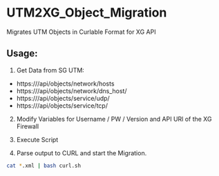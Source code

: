 # UTM2XG_Object_Migration
Migrates UTM Objects in Curlable Format for XG API 


## Usage: 

1. Get Data from SG UTM: 
  * https://<UTM>/api/objects/network/hosts
  * https://<UTM>/api/objects/network/dns_host/
  * https://<UTM>/api/objects/service/udp/
  * https://<UTM>/api/objects/service/tcp/  

2. Modify Variables for Username / PW / Version and API URl of the XG Firewall 

3. Execute Script

4. Parse output to CURL and start the Migration.

```bash
cat *.xml | bash curl.sh
```
